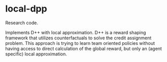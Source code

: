 # local-dpp

Research code.

Implements D++ with local approximation. D++ is a reward shaping framework that utilizes counterfactuals to solve the credit assignment problem. This approach is trying to learn team oriented policies without having access to direct calculation of the global reward, but only an (agent specific) local approximation.

